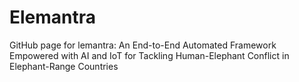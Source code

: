 # Elemantra

GitHub page for lemantra: An End-to-End Automated Framework Empowered with AI and IoT for Tackling Human-Elephant Conflict in Elephant-Range Countries
